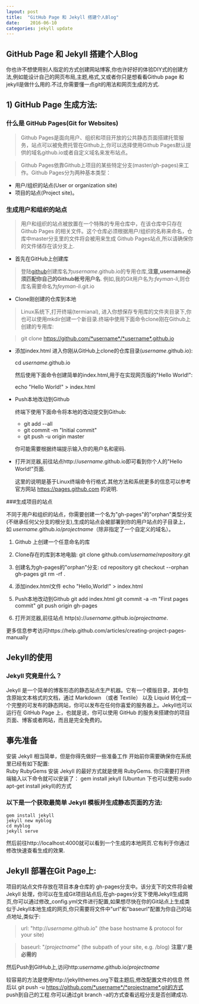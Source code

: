 ```yaml
---
layout: post
title:  "GitHub Page 和 Jekyll 搭建个人Blog"
date:    2016-06-10
categories: jekyll update
---
```

GitHub Page 和 Jekyll 搭建个人Blog
-------
你也许不想使用别人指定的方式创建网站博客,你也许好好的体验DIY式的创建方法,例如能设计自己的网页布局,主题,格式,又或者你只是想看看Github page 和 jekyll是做什么用的.不过,你需要懂一点git的用法和网页生成的方式.

## 1) GitHub Page 生成方法:

### 什么是 GitHub Pages(Git for Websites)
>Github Pages是面向用户、组织和项目开放的公共静态页面搭建托管服务，站点可以被免费托管在Github上,你可以选择使用Github Pages默认提供的域名github.io或者自定义域名来发布站点。

>Github Pages依靠Github上项目的某些特定分支(master/gh-pages)来工作。Github Pages分为两种基本类型：

*  用户/组织的站点(User or organization site)
*  项目的站点(Project site)。

### 生成用户和组织的站点

>	用户和组织的站点被放置在一个特殊的专用仓库中，在该仓库中只存在 Github Pages 的相关文件。这个仓库必须根据用户/组织的名称来命名，仓库中master分支里的文件将会被用来生成 Github Pages站点,所以请确保你的文件储存在该分支上.


*	首先在GitHub上创建库

>   登陆[github](https://github.com/login)创建库名为*username*.github.io的专用仓库,**注意,username必须匹配你自己的Github帐号用户名**. 例如,我的Git用户名为:*feyman-li*,则仓库名需要命名为*feyman-li*.git.io

*  Clone刚创建的仓库到本地

>   Linux系统下,打开终端(termianal), 进入你想保存专用库的文件夹目录下,你也可以使用mkdir创建一个新目录.终端中使用下面命令clone刚在Github上创建的专用库:

>   git clone https://github.com/*username*/*username*.github.io


*  添加index.html
	进入你刚从GitHub上clone的仓库目录(*username*.github.io):
	
	cd *username*.github.io
	
	然后使用下面命令创建简单的index.html,用于在实现网页版的"Hello World!":
	
	echo "Hello World!" > index.html
	
*  Push本地改动到Github

    终端下使用下面命令将本地的改动提交到Github:
    
    *   git add --all
    *	git commit -m "Initial commit"
    *	git push -u origin master
	
	你可能需要根据终端提示输入你的用户名和密码.
	
*  打开浏览器,前往站点http://*username*.github.io即可看到你个人的"Hello World!"页面.

    这里的说明是基于Linux终端命令行格式.其他方法和系统更多的信息可以参考官方网站 https://pages.github.com 的说明.
	
###生成项目的站点

不同于用户和组织的站点，你需要创建一个名为"gh-pages"的"orphan"类型分支(不继承任何父分支的根分支),生成的站点会被部署到你的用户站点的子目录上，如 *username*.github.io/*projectname*（除非指定了一个自定义的域名）。

1.   Github 上创建一个任意命名的库
2.   Clone存在的库到本地电脑:
	 git clone github.com/*username*/*repository*.git
3.   创建名为gh-pages的"orphan"分支:
     cd repository
	 git checkout --orphan gh-pages
	 git rm -rf .
	 
4.   添加index.html文件
     echo "Hello,World!" > index.html
 
5.   Push本地改动到Github
     git add index.html
	 git commit -a -m "First pages commit"
	 git push origin gh-pages
6.   打开浏览器,前往站点 http(s)://_username_.github.io/*projectname*.

更多信息参考访问https://help.github.com/articles/creating-project-pages-manually

## Jekyll的使用
### Jekyll 究竟是什么？

Jekyll 是一个简单的博客形态的静态站点生产机器。它有一个模版目录，其中包含原始文本格式的文档，通过 Markdown （或者 Textile） 以及 Liquid 转化成一个完整的可发布的静态网站，你可以发布在任何你喜爱的服务器上。Jekyll也可以运行在 GitHub Page 上，也就是说，你可以使用 GitHub 的服务来搭建你的项目页面、博客或者网站，而且是完全免费的。

## 事先准备

安装 Jekyll 相当简单，但是你得先做好一些准备工作 开始前你需要确保你在系统里已经有如下配置:	
	Ruby
	RubyGems
安装 Jekyll 的最好方式就是使用 RubyGems. 你只需要打开终端输入以下命令就可以安装了：
gem install jekyll (Ubuntun 下也可以使用:sudo apt-get install jekyll)的方式
### 以下是一个获取最简单 Jekyll 模板并生成静态页面的方法:
	gem install jekyll
	jekyll new myblog
	cd myblog
	jekyll serve
然后前往http://localhost:4000就可以看到一个生成的本地网页.它有利于你通过修改快速查看生成的效果.

## Jekyll 部署在Git Page上:
项目的站点文件存放在项目本身仓库的 gh-pages分支中。该分支下的文件将会被 Jekyll 处理，你可以在生成Git项目站点后,在gh-pages分支下使用Jekyll生成网页,你可以通过修改_config.yml文件进行配置,如果想尽快在你的Git站点上生成类似于Jekyll本地生成的网页,你只需要将文件中"url"和"baseurl"配置为你自己的站点地址,类似于:

>    url: "http://*username*.github.io" (the base hostname & protocol for your site)

>    baseurl: "/*projectname*" (the subpath of your site, e.g. /blog) 
**注意'/'是必需的**


然后Push到GitHub上,访问http:*username*.github.io/*projectname*


较容易的方法是使用http://jekyllthemes.org下载主题后,修改配置文件的信息
然后以 git push -u https://github.com/*username*/*projectname*.git的方式 push到自己的工程.你可以通过git branch -a的方式查看远程分支是否创建成功.
